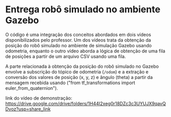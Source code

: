 # Entrega robô simulado no ambiente Gazebo
O código é uma integração dos conceitos abordados em dois vídeos disponibilizados pelo professor. Um dos vídeos trata da obtenção da posição do robô simulado no ambiente de simulação Gazebo usando odometria, enquanto o outro vídeo aborda a lógica de obtenção de uma fila de posições a partir de um arquivo CSV usando uma fila.

A parte relacionada à obtenção da posição do robô simulado no Gazebo envolve a subscrição do tópico de odometria (`/odom`) e a extração e conversão dos valores de posição (x, y, z) e ângulo (theta) a partir da mensagem recebida usando ("from tf_transformations import euler_from_quaternion"). 


link do vídeo de demonstração: https://drive.google.com/drive/folders/1H44I2xeg0r18DZc3c3UYUJX9qavQDvoz?usp=share_link


